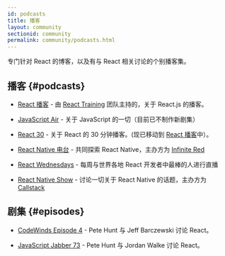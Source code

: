 ```yaml
---
id: podcasts
title: 播客
layout: community
sectionid: community
permalink: community/podcasts.html
---
```


专门针对 React 的博客，以及有与 React 相关讨论的个别播客集。

## 播客 {#podcasts}

- [React 播客](https://reactpodcast.simplecast.fm/) - 由 [React Training](https://reacttraining.com) 团队主持的，关于 React.js 的播客。

- [JavaScript Air](https://javascriptair.com/) - 关于 JavaScript 的一切（目前已不制作新剧集）

- [React 30](https://react30.com/) - 关于 React 的 30 分钟播客。(现已移动到 [React 播客](https://reactpodcast.simplecast.fm/)中）。

- [React Native 电台](https://reactnativeradio.com) - 共同探索 React Native，主办方为 [Infinite Red](https://infinite.red)

- [React Wednesdays](https://www.telerik.com/react-wednesdays) - 每周与世界各地 React 开发者中最棒的人进行直播

- [React Native Show](https://callstack.com/podcast-react-native-show) - 讨论一切关于 React Native 的话题，主办方为 [Callstack](https://callstack.com/?utm_campaign=Podcast&utm_source=reactjs_org&utm_medium=community_podcasts)

## 剧集 {#episodes}

- [CodeWinds Episode 4](https://codewinds.com/podcast/004.html) - Pete Hunt 与 Jeff Barczewski 讨论 React。


- [JavaScript Jabber 73](https://devchat.tv/js-jabber/073-jsj-react-with-pete-hunt-and-jordan-walke) - Pete Hunt 与 Jordan Walke 讨论 React。
